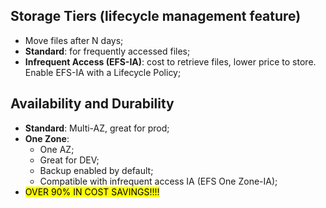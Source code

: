 ## Storage Tiers (lifecycle management feature)
- Move files after N days;
- **Standard**: for frequently accessed files;
- **Infrequent Access (EFS-IA)**:  cost to retrieve files, lower price to store. Enable EFS-IA with a Lifecycle Policy;

## Availability and Durability
- **Standard**: Multi-AZ, great for prod;
- **One Zone**: 
	- One AZ;
	- Great for DEV;
	- Backup enabled by default;
	- Compatible with infrequent access IA (EFS One Zone-IA);
- <mark class="hltr-green">OVER 90% IN COST SAVINGS!!!!</mark>

